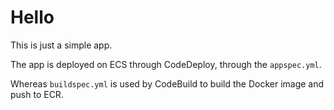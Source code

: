# Hello

This is just a simple app.

The app is deployed on ECS through CodeDeploy, through the `appspec.yml`.

Whereas `buildspec.yml` is used by CodeBuild to build the Docker image and push to ECR.
